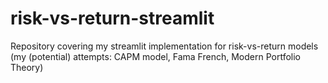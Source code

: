 # risk-vs-return-streamlit
Repository covering my streamlit implementation for risk-vs-return models (my (potential) attempts: CAPM model, Fama French, Modern Portfolio Theory)